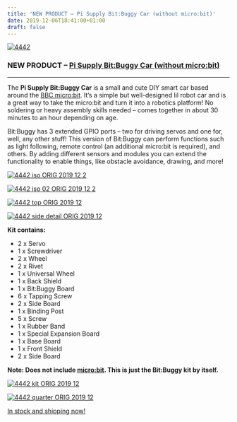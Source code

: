 ```yaml
---
title: 'NEW PRODUCT – Pi Supply Bit:Buggy Car (without micro:bit)'
date: 2019-12-06T18:41:00+01:00
draft: false
---
```


[![4442](https://cdn-blog.adafruit.com/uploads/2019/12/4442.gif "4442.gif")](https://www.adafruit.com/product/4442)

### NEW PRODUCT – [Pi Supply Bit:Buggy Car (without micro:bit)](https://www.adafruit.com/product/4442)

* * *

The **Pi Supply Bit:Buggy Car** is a small and cute DIY smart car based around the [BBC micro:bit](https://microbit.org/). It’s a simple but well-designed lil robot car and is a great way to take the micro:bit and turn it into a robotics platform! No soldering or heavy assembly skills needed – comes together in about 30 minutes to an hour depending on age.

Bit:Buggy has 3 extended GPIO ports – two for driving servos and one for, well, any other stuff! This version of Bit:Buggy can perform functions such as light following, remote control (an additional micro:bit is required), and others. By adding different sensors and modules you can extend the functionality to enable things, like obstacle avoidance, drawing, and more!

[![4442 iso ORIG 2019 12 2](https://cdn-blog.adafruit.com/uploads/2019/12/4442_iso_ORIG_2019_12-2.jpg "4442_iso_ORIG_2019_12 2.jpg")](https://www.adafruit.com/product/4442)

[![4442 iso 02 ORIG 2019 12 2](https://cdn-blog.adafruit.com/uploads/2019/12/4442_iso_02_ORIG_2019_12-2.jpg "4442_iso_02_ORIG_2019_12 2.jpg")](https://www.adafruit.com/product/4442)

[![4442 top ORIG 2019 12](https://cdn-blog.adafruit.com/uploads/2019/12/4442_top_ORIG_2019_12.jpg "4442_top_ORIG_2019_12.jpg")](https://www.adafruit.com/product/4442)

[![4442 side detail ORIG 2019 12](https://cdn-blog.adafruit.com/uploads/2019/12/4442_side_detail_ORIG_2019_12.jpg "4442_side_detail_ORIG_2019_12.jpg")](https://www.adafruit.com/product/4442)

**Kit contains:**

*   2 x Servo
*   1 x Screwdriver
*   2 x Wheel
*   2 x Rivet
*   1 x Universal Wheel
*   1 x Back Shield
*   1 x Bit:Buggy Board
*   6 x Tapping Screw
*   2 x Side Board
*   1 x Binding Post
*   5 x Screw
*   1 x Rubber Band
*   1 x Special Expansion Board
*   1 x Base Board
*   1 x Front Shield
*   2 x Side Board

**Note: Does not include [micro:bit](https://www.adafruit.com/?q=microbit). This is just the Bit:Buggy kit by itself.**

[![4442 kit ORIG 2019 12](https://cdn-blog.adafruit.com/uploads/2019/12/4442_kit_ORIG_2019_12.jpg "4442_kit_ORIG_2019_12.jpg")](https://www.adafruit.com/product/4442)

[![4442 quarter ORIG 2019 12](https://cdn-blog.adafruit.com/uploads/2019/12/4442_quarter_ORIG_2019_12.jpg "4442_quarter_ORIG_2019_12.jpg")](https://www.adafruit.com/product/4442)

[In stock and shipping now!](https://www.adafruit.com/product/4442)